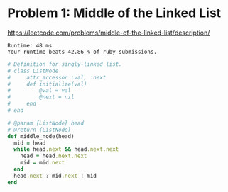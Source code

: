 # Problem 1: Middle of the Linked List

https://leetcode.com/problems/middle-of-the-linked-list/description/

```
Runtime: 48 ms
Your runtime beats 42.86 % of ruby submissions.
```

```ruby
# Definition for singly-linked list.
# class ListNode
#     attr_accessor :val, :next
#     def initialize(val)
#         @val = val
#         @next = nil
#     end
# end

# @param {ListNode} head
# @return {ListNode}
def middle_node(head)
  mid = head
  while head.next && head.next.next
    head = head.next.next
    mid = mid.next
  end
  head.next ? mid.next : mid
end
```
